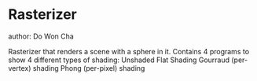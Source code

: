 # Rasterizer
author: Do Won Cha

Rasterizer that renders a scene with a sphere in it. Contains 4 programs to show 4 different types of shading:
  Unshaded
  Flat Shading
  Gourraud (per-vertex) shading
  Phong (per-pixel) shading
  

